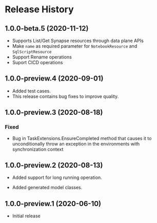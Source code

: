 # Release History

## 1.0.0-beta.5 (2020-11-12)
- Supports List/Get Synapse resources through data plane APIs
- Make `name` as required parameter for `NotebookResource` and `SqlScriptResource`
- Support Rename operations
- Suport CICD operations

## 1.0.0-preview.4 (2020-09-01)
- Added test cases.
- This release contains bug fixes to improve quality.

## 1.0.0-preview.3 (2020-08-18)

### Fixed
- Bug in TaskExtensions.EnsureCompleted method that causes it to unconditionally throw an exception in the environments with synchronization context

## 1.0.0-preview.2 (2020-08-13)

- Added support for long running operation.

- Added generated model classes.

## 1.0.0-preview.1 (2020-06-10)
- Initial release

